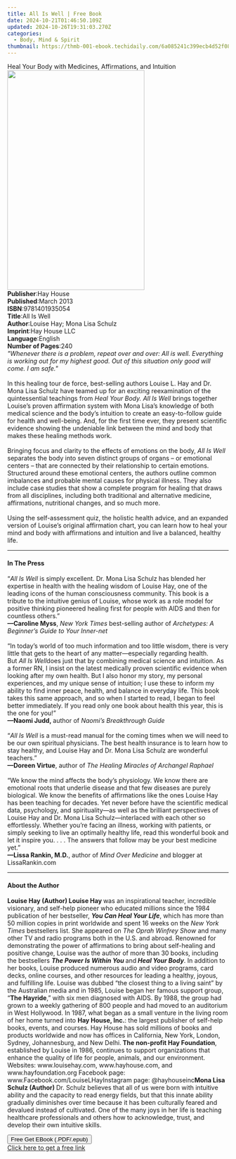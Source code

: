 ```yaml
---
title: All Is Well | Free Book
date: 2024-10-21T01:46:50.109Z
updated: 2024-10-26T19:31:03.270Z
categories:
  - Body, Mind & Spirit
thumbnail: https://thmb-001-ebook.techidaily.com/6a085241c399ecb4d52f080bf86d3fbbac27463a573e8f0cd03f88093d7928e2.jpg
---
```

<main id="book-container">
  <div class="flex flex-col">
    <div class="book-brief flex-1 py-6 px-4 sm:p-6 md:py-10 md:px-8">
      <!-- brief-->
      <div class="book-brief-main">
        Heal Your Body with Medicines, Affirmations, and Intuition
      </div>
    </div>
    <div
      class="book-meta-info flex-1 grid gap-4 col-start-1 col-end-3 row-start-1 sm:mb-6 sm:grid-cols-4 lg:gap-6 lg:col-start-2 lg:row-end-6 lg:row-span-6 lg:mb-0"
    >
      <div
        class="book-meta-info-left place-content-center mt-4 p-4 text-sm leading-6 col-start-2 col-span-2 dark:text-slate-400"
      >
        <img
          class="w-full h-500 object-cover rounded-lg sm:h-255 sm:col-span-2 lg:col-span-full"
          src="https://img-001-ebook.techidaily.com/a10e09fb6f229ea0958c991db5d659ad7e63013947f0d9a1acb4158d0b160475.jpg"
          alt=""
          width="312"
          height="500"
        />
      </div>
      <div
        class="book-meta-info-right mt-2 col-start-1 row-start-2 col-span-3 self-center"
      >
        <!-- meta data  -->
        <div class="flex flex-col px-4 md:px-8">
          <div class="flex-1">
            <strong>Publisher</strong>:<span class="px-2">Hay House</span>
          </div>
          <div class="flex-1">
            <strong>Published</strong>:<span class="px-2">March 2013</span>
          </div>
          <div class="flex-1">
            <strong>ISBN</strong>:<span class="px-2">9781401935054</span>
          </div>
          <div class="flex-1">
            <strong>Title</strong>:<span class="px-2">All Is Well</span>
          </div>
          <div class="flex-1">
            <strong>Author</strong>:<span class="px-2"
              >Louise Hay; Mona Lisa Schulz</span
            >
          </div>
          <div class="flex-1">
            <strong>Imprint</strong>:<span class="px-2">Hay House LLC</span>
          </div>
          <div class="flex-1">
            <strong>Language</strong>:<span class="px-2">English</span>
          </div>
          <div class="flex-1">
            <strong>Number of Pages</strong>:<span class="px-2">240</span>
          </div>
        </div>
      </div>
    </div>
    <div class="book-description flex-1 py-6 px-4 sm:p-6 md:py-10 md:px-8">
      <div class="book-description-main">
        <div accordion-content="" id="description">
          <i
            >"Whenever there is a problem, repeat over and over: All is well.
            Everything is working out for my highest good. Out of this situation
            only good will come. I am safe."</i
          ><br /><br />In this healing tour de force, best-selling authors
          Louise L. Hay and Dr. Mona Lisa Schulz have teamed up for an exciting
          reexamination of the quintessential teachings from
          <i>Heal Your Body. All Is Well</i> brings together Louise’s proven
          affirmation system with Mona Lisa’s knowledge of both medical science
          and the body’s intuition to create an easy-to-follow guide for health
          and well-being. And, for the first time ever, they present scientific
          evidence showing the undeniable link between the mind and body that
          makes these healing methods work.<br /><br />Bringing focus and
          clarity to the effects of emotions on the body,
          <i>All Is Well</i> separates the body into seven distinct groups of
          organs – or emotional centers – that are connected by their
          relationship to certain emotions. Structured around these emotional
          centers, the authors outline common imbalances and probable mental
          causes for physical illness. They also include case studies that show
          a complete program for healing that draws from all disciplines,
          including both traditional and alternative medicine, affirmations,
          nutritional changes, and so much more.<br /><br />Using the
          self-assessment quiz, the holistic health advice, and an expanded
          version of Louise’s original affirmation chart, you can learn how to
          heal your mind and body with affirmations and intuition and live a
          balanced, healthy life.
        </div>
        <div class="accordion-fader"></div>
      </div>
    </div>
    <div class="book-excerpts flex-1 py-6 px-4 sm:p-6 md:py-10 md:px-8">
      <!-- excerpts-->
      <div class="book-excerpts-main">
        <hr />
        <h4 class="placeholder placeholder-heading">
          <span>In The Press</span>
        </h4>
        <p>
          “<i>All Is Well&nbsp;</i>is simply excellent. Dr. Mona Lisa Schulz has
          blended her expertise in health with the healing wisdom of Louise Hay,
          one of the leading icons of the human consciousness community. This
          book is a tribute to the intuitive genius of Louise, whose work as a
          role model for positive thinking pioneered healing first for people
          with AIDS and then for countless others.”&nbsp;<br /><b
            >—Caroline Myss</b
          >,&nbsp;<i>New York Times</i>&nbsp;best-selling author of&nbsp;<i
            >Archetypes: A Beginner’s Guide to Your Inner-net</i
          >&nbsp;<br /><br />“In today’s world of too much information and too
          little wisdom, there is very little that gets to the heart of any
          matter—especially regarding health. But&nbsp;<i>All Is Well</i>does
          just that by combining medical science and intuition. As a former RN,
          I insist on the latest medically proven scientific evidence when
          looking after my own health. But I also honor my story, my personal
          experiences, and my unique sense of intuition; I use these to inform
          my ability to find inner peace, health, and balance in everyday life.
          This book takes this same approach, and so when I started to read, I
          began to feel better immediately. If you read only one book about
          health this year, this is the one for you!”<br /><b
            >—Naomi Judd,&nbsp;</b
          >author of&nbsp;<i>Naomi’s Breakthrough Guide</i><br /><br />“<i
            >All Is Well&nbsp;</i
          >is a must-read manual for the coming times when we will need to be
          our own spiritual physicians. The best health insurance is to learn
          how to stay healthy, and Louise Hay and Dr. Mona Lisa Schulz are
          wonderful teachers.”&nbsp;<br /><b>—Doreen Virtue</b>,&nbsp;author
          of&nbsp;<i>The Healing Miracles of Archangel Raphael</i
          >&nbsp;<br /><br />“We know the mind affects the body’s physiology. We
          know there are emotional roots that underlie disease and that few
          diseases are purely biological. We know the benefits of affirmations
          like the ones Louise Hay has been teaching for decades. Yet never
          before have the scientific medical data, psychology, and
          spirituality—as well as the brilliant perspectives of Louise Hay and
          Dr. Mona Lisa Schulz—interlaced with each other so effortlessly.
          Whether you’re facing an illness, working with patients, or simply
          seeking to live an optimally healthy life, read this wonderful book
          and let it inspire you. . . . The answers that follow may be your best
          medicine yet.”<br /><b>—Lissa Rankin, M.D.</b>, author of&nbsp;<i
            >Mind Over Medicine</i
          >&nbsp;and blogger at LissaRankin.com
        </p>
      </div>
    </div>
    <div class="book-about-author flex-1 py-6 px-4 sm:p-6 md:py-10 md:px-8">
      <!-- about author-->
      <div class="book-main-author-main">
        <hr />
        <h4 class="placeholder placeholder-heading">
          <span>About the Author</span>
        </h4>
        <p>
          <b>Louise Hay (Author) Louise Hay </b>was an inspirational teacher,
          incredible visionary, and self-help pioneer who educated millions
          since the 1984 publication of her bestseller,
          <b><i>You Can Heal Your Life</i></b
          >, which has more than 50 million copies in print worldwide and spent
          16 weeks on the <i>New York Times </i>bestsellers list. She appeared
          on <i>The Oprah Winfrey Show</i> and many other TV and radio programs
          both in the U.S. and abroad. Renowned for demonstrating the power of
          affirmations to bring about self-healing and positive change, Louise
          was the author of more than 30 books, including the bestsellers
          <b><i>The Power Is Within You </i></b>and<b><i> Heal Your Body</i></b
          >. In addition to her books, Louise produced numerous audio and video
          programs, card decks, online courses, and other resources for leading
          a healthy, joyous, and fulfilling life. Louise was dubbed “the closest
          thing to a living saint” by the Australian media and in 1985, Louise
          began her famous support group, “<b>The Hayride</b>,” with six men
          diagnosed with AIDS. By 1988, the group had grown to a weekly
          gathering of 800 people and had moved to an auditorium in West
          Hollywood. In 1987, what began as a small venture in the living room
          of her home turned into <b>Hay House, Inc.</b>: the largest publisher
          of self-help books, events, and courses. Hay House has sold millions
          of books and products worldwide and now has offices in California, New
          York, London, Sydney, Johannesburg, and New Delhi.<b>
            The non-profit Hay Foundation</b
          >, established by Louise in 1986, continues to support organizations
          that enhance the quality of life for people, animals, and our
          environment. Websites: www.louisehay.com, www.hayhouse.com, and
          www.hayfoundation.org Facebook page:
          www.Facebook.com/LouiseLHayInstagram page: @hayhouseinc<b
            >Mona Lisa Schulz (Author)
          </b>
          Dr. Schulz believes that all of us were born with intuitive ability
          and the capacity to read energy fields, but that this innate ability
          gradually diminishes over time because it has been culturally feared
          and devalued instead of cultivated. One of the many joys in her life
          is teaching healthcare professionals and others how to acknowledge,
          trust, and develop their own intuitive skills.
        </p>
      </div>
    </div>
    <div class="book-free-get flex-1 py-6 px-4 sm:p-6 md:py-10 md:px-8">
      <button
        id="btn-free-get"
        class="bg-blue-500 hover:bg-blue-700 text-white font-bold py-2 px-4 rounded"
      >
        Free Get EBook (.PDF/.epub)
      </button>
      <div id="countdown-display" class="px-2 text-lg mt-2"></div>
      <a
        id="free-link"
        class="hidden bg-blue-500 hover:bg-blue-700 text-white font-bold py-2 px-4 rounded"
        href="https://www.ebooks.com/en-us/book/138545012/all-is-well/louise-hay/"
        target="_blank"
        >Click here to get a free link</a
      >
    </div>
    <script>
      let countdownTime = 0;
      let countdownInterval = null;
      document
        .getElementById('btn-free-get')
        .addEventListener('click', startCountdown);
      function startCountdown() {
        countdownTime = new Date().getTime() + 60000 * 3;
        countdownInterval = setInterval(updateCountdown, 1000);
        document.getElementById('btn-free-get').disabled = true;
        document
          .getElementById('btn-free-get')
          .classList.add('bg-gray-500', 'cursor-not-allowed');
      }
      function updateCountdown() {
        let currentTime = new Date().getTime();
        let timeLeft = countdownTime - currentTime;
        let secondsLeft = Math.floor(timeLeft / 1000);
        document.getElementById('countdown-display').innerHTML =
          `Remaining time: ${secondsLeft} seconds.`;
        if (secondsLeft <= 0) {
          clearInterval(countdownInterval);
          document.getElementById('btn-free-get').classList.add('hidden');
          document.getElementById('free-link').classList.remove('hidden');
          document.getElementById('countdown-display').innerHTML = '';
        }
      }
    </script>
  </div>
</main>

<ins class="adsbygoogle"
      style="display:block"
      data-ad-client="ca-pub-7571918770474297"
      data-ad-slot="8358498916"
      data-ad-format="auto"
      data-full-width-responsive="true"></ins>
    